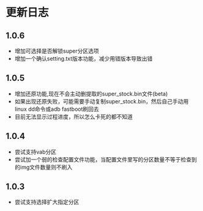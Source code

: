 # 更新日志

## 1.0.6
- 增加可选择是否解锁super分区选项
- 增加一个确认setting.txt版本功能，减少用错版本导致出错
  
## 1.0.5
- 增加还原功能,现在不会主动删提取的super_stock.bin文件(beta)
- 如果出现还原失败，可能需要手动复制super_stock.bin，然后自己手动用linux dd命令或adb fastboot刷回去
- 目前无法显示过程进度，所以怎么卡死的都不知道

## 1.0.4
- 尝试支持vab分区
- 尝试加一个弱的检查配置文件功能，当配置文件里写的分区数量不等于检查到的img文件数量则不刷入

## 1.0.3
- 尝试支持选择扩大指定分区
